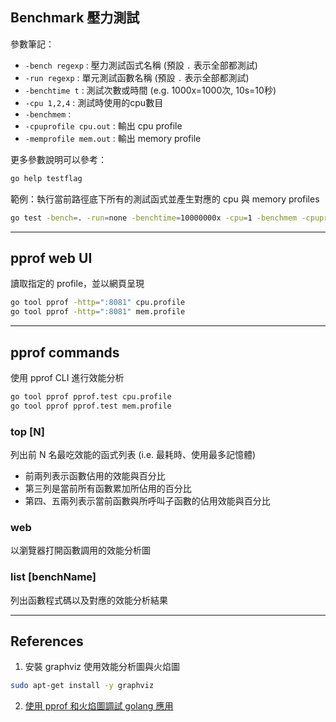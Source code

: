 ## Benchmark 壓力測試

參數筆記：

 - `-bench regexp` : 壓力測試函式名稱 (預設 `.` 表示全部都測試)
 - `-run regexp` : 單元測試函數名稱 (預設 `.` 表示全部都測試)
 - `-benchtime t` : 測試次數或時間 (e.g. 1000x=1000次, 10s=10秒)
 - `-cpu 1,2,4` : 測試時使用的cpu數目
 - `-benchmem` : 
 - `-cpuprofile cpu.out` : 輸出 cpu profile
 - `-memprofile mem.out` : 輸出 memory profile

更多參數說明可以參考：

```sh
go help testflag
```

範例：執行當前路徑底下所有的測試函式並產生對應的 cpu 與 memory profiles

```sh
go test -bench=. -run=none -benchtime=10000000x -cpu=1 -benchmem -cpuprofile cpu.profile -memprofile mem.profile
```

---

## pprof web UI

讀取指定的 profile，並以網頁呈現

```sh
go tool pprof -http=":8081" cpu.profile
go tool pprof -http=":8081" mem.profile
```

---

## pprof commands

使用 pprof CLI 進行效能分析

```sh
go tool pprof pprof.test cpu.profile
go tool pprof pprof.test mem.profile
```

### top [N]

列出前 N 名最吃效能的函式列表 (i.e. 最耗時、使用最多記憶體)

 - 前兩列表示函數佔用的效能與百分比
 - 第三列是當前所有函數累加所佔用的百分比
 - 第四、五兩列表示當前函數與所呼叫子函數的佔用效能與百分比

### web

以瀏覽器打開函數調用的效能分析圖

### list [benchName]

列出函數程式碼以及對應的效能分析結果

---

## References

1. 安裝 graphviz 使用效能分析圖與火焰圖

```sh
sudo apt-get install -y graphviz
```

2. [使用 pprof 和火焰圖調試 golang 應用](https://cizixs.com/2017/09/11/profiling-golang-program/)
